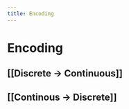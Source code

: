 ```yaml
---
title: Encoding
---
```


# Encoding

## [[Discrete -> Continuous]]

## [[Continous -> Discrete]]





